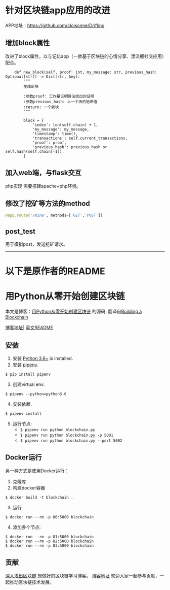 
# 针对区块链app应用的改进

APP地址：https://github.com/cloisonne/Drifting

## 增加block属性

改进了block属性，以与记忆app（一款基于区块链的心情分享、漂流瓶社交应用）配合。

```
    def new_block(self, proof: int, my_message: str, previous_hash: Optional[str]) -> Dict[str, Any]:
        """
        生成新块

        :参数proof: 工作量证明算法给出的证明
        :参数previous_hash: 上一个块的哈希值
        :return: 一个新块
        """

        block = {
            'index': len(self.chain) + 1,
            'my_message': my_message,
            'timestamp': time(),
            'transactions': self.current_transactions,
            'proof': proof,
            'previous_hash': previous_hash or self.hash(self.chain[-1]),
        }
```

## 加入web端，与flask交互

php实现 需要搭建apache+php环境。

## 修改了挖矿等方法的method

```py
@app.route('/mine', methods=['GET','POST'])
```

## post_test

用于模拟post，发送挖矿请求。

--------


# 以下是原作者的README

# 用Python从零开始创建区块链

本文是博客：[用Python从零开始创建区块链](http://learnblockchain.cn/2017/10/27/build_blockchain_by_python/) 的源码. 
翻译自[Building a Blockchain](https://medium.com/p/117428612f46)

[博客地址](http://learnblockchain.cn/2017/10/27/build_blockchain_by_python/)| [英文README](https://github.com/xilibi2003/blockchain/blob/master/README-en.md) 

## 安装

1. 安装 [Python 3.6+](https://www.python.org/downloads/) is installed. 
2. 安装 [pipenv](https://github.com/kennethreitz/pipenv). 

```
$ pip install pipenv 
```

3. 创建virtual env. 

```
$ pipenv --python=python3.6
```

4. 安装依赖.  

```
$ pipenv install 
``` 

5. 运行节点:
    * `$ pipenv run python blockchain.py` 
    * `$ pipenv run python blockchain.py -p 5001`
    * `$ pipenv run python blockchain.py --port 5002`
    
## Docker运行

另一种方式是使用Docker运行：

1. 克隆库
2. 构建docker容器

```
$ docker build -t blockchain .
```

3. 运行

```
$ docker run --rm -p 80:5000 blockchain
```

4. 添加多个节点:

```
$ docker run --rm -p 81:5000 blockchain
$ docker run --rm -p 82:5000 blockchain
$ docker run --rm -p 83:5000 blockchain
```

## 贡献
[深入浅出区块链](http://learnblockchain.cn/) 想做好的区块链学习博客。
[博客地址](https://github.com/xilibi2003/learnblockchain) 欢迎大家一起参与贡献，一起推动区块链技术发展。




